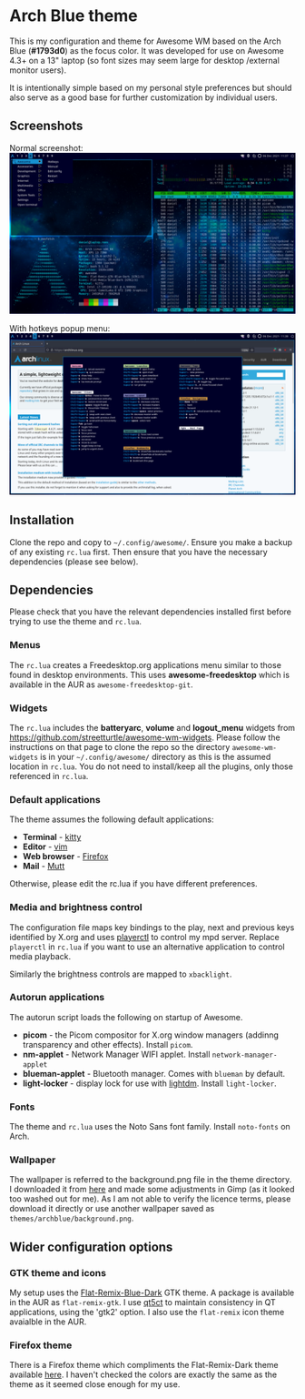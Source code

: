 # Arch Blue theme

This is my configuration and theme for Awesome WM based on the Arch Blue (**#1793d0**) as the focus color. It was developed for use on Awesome 4.3+ on a 13" laptop (so font sizes may seem large for desktop /external monitor users).

It is intentionally simple based on my personal style preferences but should also serve as a good base for further customization by individual users.

## Screenshots

Normal screenshot:
![Screenshot 1](archblue-ss1.png)

With hotkeys popup menu:
![Screenshot 2](archblue-ss2.png)

## Installation

Clone the repo and copy to ```~/.config/awesome/```. Ensure you make a backup of any existing ```rc.lua``` first. Then ensure that you have the necessary dependencies (please see below).

## Dependencies

Please check that you have the relevant dependencies installed first before trying to use the theme and ```rc.lua```.

### Menus

The ```rc.lua``` creates a Freedesktop.org applications menu similar to those found in desktop environments. This uses **awesome-freedesktop** which is available in the AUR as ```awesome-freedesktop-git```.

### Widgets

The ```rc.lua``` includes the **batteryarc**, **volume** and **logout_menu** widgets from https://github.com/streetturtle/awesome-wm-widgets. Please follow the instructions on that page to clone the repo so the directory ```awesome-wm-widgets``` is in your ```~/.config/awesome/``` directory as this is the assumed location in ```rc.lua```. You do not need to install/keep all the plugins, only those referenced in ```rc.lua```.

### Default applications

The theme assumes the following default applications:
- **Terminal** - [kitty](https://sw.kovidgoyal.net/kitty/)
- **Editor** - [vim](https://www.vim.org/)
- **Web browser** - [Firefox](https://www.mozilla.org/en-US/firefox/new/)
- **Mail** - [Mutt](http://www.mutt.org/)

Otherwise, please edit the rc.lua if you have different preferences.

### Media and brightness control

The configuration file maps key bindings to the play, next and previous keys identified by X.org and uses [playerctl](https://github.com/altdesktop/playerctl) to control my mpd server. Replace ```playerctl``` in ```rc.lua``` if you want to use an alternative application to control media playback.

Similarly the brightness controls are mapped to ```xbacklight```.

### Autorun applications

The autorun script loads the following on startup of Awesome.
- **picom** - the Picom compositor for X.org window managers (addinng transparency and other effects). Install ```picom```.
- **nm-applet** - Network Manager WIFI applet. Install ```network-manager-applet```
- **blueman-applet** - Bluetooth manager. Comes with ```blueman``` by default.
- **light-locker** - display lock for use with [lightdm](https://wiki.archlinux.org/title/LightDM). Install ```light-locker```.

### Fonts

The theme and ```rc.lua``` uses the Noto Sans font family. Install ```noto-fonts``` on Arch.

### Wallpaper

The wallpaper is referred to the background.png file in the theme directory. I downloaded it from [here](https://getwallpapers.com/wallpaper/full/1/c/b/49249.jpg) and made some adjustments in Gimp (as it looked too washed out for me). As I am not able to verify the licence terms, please download it directly or use another wallpaper saved as ```themes/archblue/background.png```.

## Wider configuration options

### GTK theme and icons

My setup uses the [Flat-Remix-Blue-Dark](https://drasite.com/flat-remix) GTK theme. A package is available in the AUR as ```flat-remix-gtk```. I use [qt5ct](https://wiki.archlinux.org/title/Qt#Configuration_of_Qt5_apps_under_environments_other_than_KDE_Plasma) to maintain consistency in QT applications, using the 'gtk2' option. I also use the ```flat-remix``` icon theme avaialble in the AUR.

### Firefox theme

There is a Firefox theme which compliments the Flat-Remix-Dark theme available [here](https://addons.mozilla.org/en-US/firefox/addon/flat-remix-dark/). I haven't checked the colors are exactly the same as the theme as it seemed close enough for my use.

